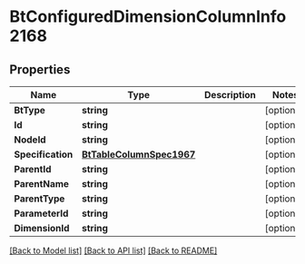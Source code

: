 # BtConfiguredDimensionColumnInfo2168

## Properties

Name | Type | Description | Notes
------------ | ------------- | ------------- | -------------
**BtType** | **string** |  | [optional] 
**Id** | **string** |  | [optional] 
**NodeId** | **string** |  | [optional] 
**Specification** | [**BtTableColumnSpec1967**](BTTableColumnSpec-1967.md) |  | [optional] 
**ParentId** | **string** |  | [optional] 
**ParentName** | **string** |  | [optional] 
**ParentType** | **string** |  | [optional] 
**ParameterId** | **string** |  | [optional] 
**DimensionId** | **string** |  | [optional] 

[[Back to Model list]](../README.md#documentation-for-models) [[Back to API list]](../README.md#documentation-for-api-endpoints) [[Back to README]](../README.md)



